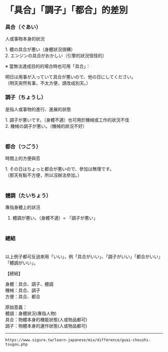 # 「具合」「調子」「都合」的差別

### 具合（ぐあい）
人或事物本身的狀況

1\. 體の具合が悪い（身體狀況很糟）  
2\. エンジンの具合がおかしい（引擎的狀況怪怪的）

※ 當無法達成目的的場合時也可用「具合」：

 明日は用事が入っていて具合が悪いので、他の日にしてください。  
（明天突然有事，不太方便，請改成別天。）

### 調子（ちょうし）
是指人或事物的進行、進展的狀態

1\. 調子が悪いです。（身體不適）也可用於機械或工作的狀況不佳  
2. 機械の調子が悪い。（機械的狀況不好）  
　

### 都合（つごう）
時間上的方便與否

1\. その日はちょっと都合が悪いので、參加は無理です。  
（那天有點不方便，所以沒辦法參加。）  
　

### 體調（たいちょう）
專指身體上的狀況

1. 體調が悪い。（身體不適）= 「調子が悪い」  
　

### 總結

　  
以上例子都可反過來用「いい」，例「具合がいい」、「調子がいい」「都合がいい」「體調がいい」。

【總結】

 身體：具合、調子、體調  
 機械：具合、調子  
 方便：具合、都合

 原始意義：  
 體調：身體狀況(專指人物)  
 具合：物體本身的機能狀態(人或物品都可)  
 調子：物體本身的運作狀態(人或物品都可)

---
`https://www.sigure.tw/learn-japanese/mix/difference/guai-choushi-tsugou.php`